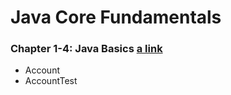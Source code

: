 # Java Core Fundamentals
### Chapter 1-4: Java Basics [a link](https://github.com/henry226/Java-Core-Fundamentals/tree/master/Chapter1-4%20(Java%20Basics)/Account)
* Account
* AccountTest